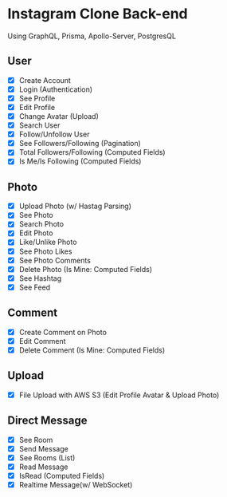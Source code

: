 # Instagram Clone Back-end

Using GraphQL, Prisma, Apollo-Server, PostgresQL

## User

- [x] Create Account
- [x] Login (Authentication)
- [x] See Profile
- [x] Edit Profile
- [x] Change Avatar (Upload)
- [x] Search User
- [x] Follow/Unfollow User
- [x] See Followers/Following (Pagination)
- [x] Total Followers/Following (Computed Fields)
- [x] Is Me/Is Following (Computed Fields)

## Photo

- [x] Upload Photo (w/ Hastag Parsing)
- [x] See Photo
- [x] Search Photo
- [x] Edit Photo
- [x] Like/Unlike Photo
- [x] See Photo Likes
- [x] See Photo Comments
- [x] Delete Photo (Is Mine: Computed Fields)
- [x] See Hashtag
- [x] See Feed

## Comment

- [x] Create Comment on Photo
- [x] Edit Comment
- [x] Delete Comment (Is Mine: Computed Fields)

## Upload

- [x] File Upload with AWS S3 (Edit Profile Avatar & Upload Photo)

## Direct Message

- [x] See Room
- [x] Send Message
- [x] See Rooms (List)
- [x] Read Message
- [x] IsRead (Computed Fields)
- [x] Realtime Message(w/ WebSocket)

